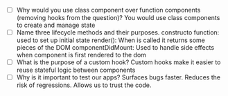 - [ ] Why would you use class component over function components (removing hooks from the question)?
  You would use class components to create and manage state
- [ ] Name three lifecycle methods and their purposes.
constructo  function: used to set up initial state 
render(): When is called it returns some pieces of the DOM
componentDidMount: Used to handle side effects when component is first rendered to the dom
- [ ] What is the purpose of a custom hook?
Custom hooks make it easier to reuse stateful logic between components
- [ ] Why is it important to test our apps?
Surfaces bugs faster.
Reduces the risk of regressions.
Allows us to trust the code.